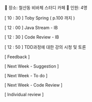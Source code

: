 📌 장소: 철산동 비바체 스터디 카페
📌 인원: 4명

[ 10 : 30 ] Toby Spring ( p.100 까지 ) 


[ 12 : 00 ] Java Stream - IB


[ 12 : 30 ] Code Review - IB


[ 12 : 50 ] TDD과정에 대한 강의 시청 및 토론


[ Feedback ]

[ Next Week - Suggestion ]

[ Next Week - To do ]

[ Next Week - Code Review ]

[ Individual review ]

